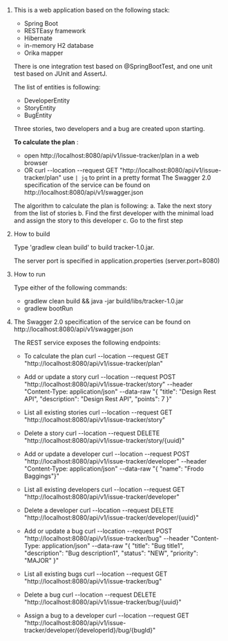 1. This is a web application based on the following stack:
   - Spring Boot 
   - RESTEasy framework
   - Hibernate
   - in-memory H2 database
   - Orika mapper
   
   There is one integration test based on @SpringBootTest, and one unit test based on JUnit and AssertJ. 
   
   The list of entities is following:
   - DeveloperEntity
   - StoryEntity
   - BugEntity 
     
   Three stories, two developers and a bug are created upon starting.

   **To calculate the plan** :
    -  open http://localhost:8080/api/v1/issue-tracker/plan in a web browser
    -  OR curl --location --request GET "http://localhost:8080/api/v1/issue-tracker/plan"
       use `| jq` to print in a pretty format 
       The Swagger 2.0 specification of the service can be found on http://localhost:8080/api/v1/swagger.json
       
    The algorithm to calculate the plan is following:
    a. Take the next story from the list of stories
    b. Find the first developer with the minimal load and assign the story to this developer
    c. Go to the first step 
   
2. How to build

    Type 'gradlew clean build' to build tracker-1.0.jar.

    The server port is specified in application.properties (server.port=8080)

3. How to run

    Type either of the following commands:
      -  gradlew clean build && java -jar build/libs/tracker-1.0.jar
      -  gradlew bootRun

4. The Swagger 2.0 specification of the service can be found on http://localhost:8080/api/v1/swagger.json
         
    The REST service exposes the following endpoints:

    - To calculate the plan
      curl --location --request GET "http://localhost:8080/api/v1/issue-tracker/plan"
      
    - Add or update a story
      curl --location --request POST "http://localhost:8080/api/v1/issue-tracker/story" --header "Content-Type: application/json" --data-raw "{ \"title\": \"Design Rest API\", \"description\": \"Design Rest API\", \"points\": 7 }"

    - List all existing stories
      curl --location --request GET "http://localhost:8080/api/v1/issue-tracker/story"

    - Delete a story
      curl --location --request DELETE "http://localhost:8080/api/v1/issue-tracker/story/{uuid}" 

    - Add or update a developer
      curl --location --request POST "http://localhost:8080/api/v1/issue-tracker/developer" --header "Content-Type: application/json" --data-raw "{ \"name\": \"Frodo Baggings\"}"

    - List all existing developers
      curl --location --request GET "http://localhost:8080/api/v1/issue-tracker/developer"

    - Delete a developer
      curl --location --request DELETE "http://localhost:8080/api/v1/issue-tracker/developer/{uuid}"

    - Add or update a bug
      curl --location --request POST "http://localhost:8080/api/v1/issue-tracker/bug" --header "Content-Type: application/json" --data-raw "{ \"title\": \"Bug title1\", \"description\": \"Bug description1\", \"status\": \"NEW\", \"priority\": \"MAJOR\" }"

    - List all existing bugs
      curl --location --request GET "http://localhost:8080/api/v1/issue-tracker/bug"

    - Delete a bug
      curl --location --request DELETE "http://localhost:8080/api/v1/issue-tracker/bug/{uuid}" 
      
    - Assign a bug to a developer
      curl --location --request GET "http://localhost:8080/api/v1/issue-tracker/developer/{developerId}/bug/{bugId}"

